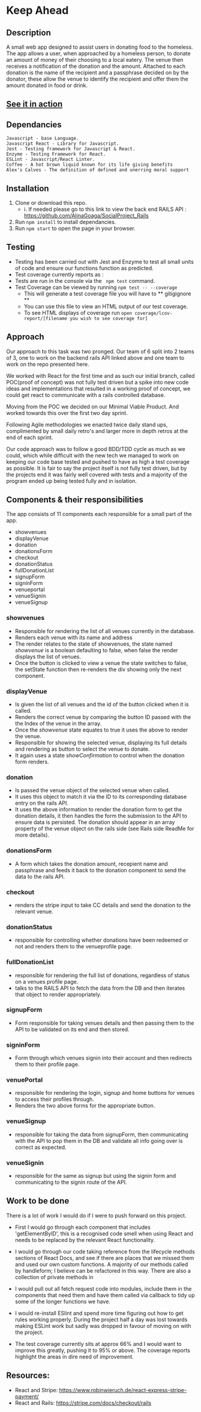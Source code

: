 # Keep Ahead

## Description
A small web app designed to assist users in donating food to the homeless. The app allows a user, when approached by a homeless person, to donate an amount of money of their choosing to a local eatery. The venue then receives a notification of the donation and the amount. Attached to each donation is the name of the recipient and a passphrase decided on by the donator, these allow the venue to identify the recipient and offer them the amount donated in food or drink.

## [See it in action](https://drive.google.com/file/d/1-OMjbBAhjZaJ-WrViB3Oj7JGVe8WXxNC/view)


## Dependancies

```
Javascript - base Language.
Javascript React - Library for Javascript.
Jest - Testing framework for Javascript & React.
Enzyme - Testing Framework for React.
ESLint - Javascript/React Linter.
Coffee - A hot brown liquid known for its life giving benefits
Alex's Calves - The definition of defined and unerring moral support

```

## Installation
1. Clone or download this repo.
    - i.  If needed please go to this link to view the back end RAILS API :   https://github.com/AlinaGoaga/SocialProject_Rails
2. Run ``` npm install ``` to install dependancies.
3. Run ``` npm start ``` to open the page in your browser.

## Testing
- Testing has been carried out with Jest and Enzyme to test all small units of code and ensure our functions function as predicted.
- Test coverage currently reports as :
- Tests are run in the console via the ``` npm test``` command.
- Test Coverage can be viewed by running ``` npm test -- --coverage ```
    - This will generate a test coverage file you will have to ** gitigignore **
    - You can use this file to view an HTML output of our test coverage.
    - To see HTML displays of coverage run ```open coverage/lcov-report/[filename you wish to see coverage for]```


## Approach

Our approach to this task was two pronged. Our team of 6 split into 2 teams of 3, one to work on the backend rails API linked above and one team to work on the repo presented here.

We worked with React for the first time and as such our initial branch, called POC(proof of concept) was not fully test driven but a spike into new code ideas and implementations that resulted in a working proof of concept, we could get react to communicate with a rails controlled database.

Moving from the POC we decided on our Minimal Viable Product. And worked towards this over the first two day sprint.

Following Agile methodologies we enacted twice daily stand ups, complimented by small daily retro's and larger more in depth retros at the end of each sprint.

Our code approach was to follow a good BDD/TDD cycle as much as we could, which while difficult with the new tech we managed to work on keeping our code base tested and pushed to have as high a test coverage as possible. It is fair to say the project itself is not fully test driven, but by the projects end it was fairly well covered with tests and a majority of the program ended up being tested fully and in isolation.

## Components & their responsibilities

The app consists of 11 components each responsible for a small part of the app.
  - showvenues
  - displayVenue
  - donation
  - donationsForm
  - checkout
  - donationStatus
  - fullDonationList
  - signupForm
  - signinForm
  - venueportal
  - venueSignin
  - venueSignup


### showvenues

  - Responsible for rendering the list of all venues currently in the database.
  - Renders each venue with its name and address
  - The render relates to the state of showvenues, the state named *showvenue* is a boolean defaulting to false, when false the render displays the list of venues.
  - Once the button is clicked to view a venue the state switches to false, the setState function then re-renders the div showing only the next component.

### displayVenue

  - Is given the list of all venues and the id of the button clicked when it is called.
  - Renders the correct venue by comparing the button ID passed with the the Index of the venue in the array.
  - Once the *showvenue* state equates to true it uses the above to render the venue.
  - Responsible for showing the selected venue, displaying its full details and rendering as button to select the venue to donate.
  - It again uses a state *showConfirmation* to control when the donation form renders.

### donation

- Is passed the venue object of the selected venue when called.
- It uses this object to match it via the ID to its corresponding database entry on the rails API.
- It uses the above information to render the donation form to get the donation details, it then handles the form the submission to the API to ensure data is persisted. The donation should appear in an array property of the venue object on the rails side (see Rails side ReadMe for more details).

### donationsForm

- A form which takes the donation amount, recepient name and passphrase and feeds it back to the donation component to send the data to the rails API.

### checkout
- renders the stripe input to take CC details and send the donation to the relevant venue.

### donationStatus
- responsible for controlling whether donations have been redeemed or not and renders them to the venueprofile page.

### fullDonationList
- responsible for rendering the full list of donations, regardless of status on a venues profile page.
- talks to the RAILS API to fetch the data from the DB and then iterates that object to render appropriately.

### signupForm
- Form responsible for taking venues details and then passing them to the API to be validated on its end and then stored.

### signinForm
- Form through which venues signin into their account and then redirects them to their profile page.


### venuePortal
- responsible for rendering the login, signup and home buttons for venues to access their profiles through.
- Renders the two above forms for the appropriate button.

### venueSignup
- responsible for taking the data from signupForm, then communicating with the API to pop them in the DB and validate all info going over is correct as expected.

### venueSignin
- responsible for the same as signup but using the signin form and communicating to the signin route of the API.

## Work to be done

There is a lot of work I would do if I were to push forward on this project.

  - First I would go through each component that includes 'getElementByID', this is a recognised code smell when using React and needs to be replaced by the relevant React functionality.
  - I would go through our code taking reference from the lifecycle methods sections of React Docs, and see if there are places that we missed them and used our own custom functions. A majority of our methods called by handleform; I believe can be refactored in this way. There are also a collection of private methods in
  - I would pull out all fetch request code into modules, include them in the components that need them and have them called via callback to tidy up some of the longer functions we have.
  - I would re-install ESlint and spend more time figuring out how to get rules working properly. During the project half a day was lost towards making ESLint work but sadly was dropped in favour of moving on with the project.

  - The test coverage currently sits at approx  66% and I would want to improve this greatly, pushing it to 95% or above. The coverage reports highlight the areas in dire need of improvement.

## Resources:


- React and Stripe: https://www.robinwieruch.de/react-express-stripe-payment/
- React and Rails: https://stripe.com/docs/checkout/rails
